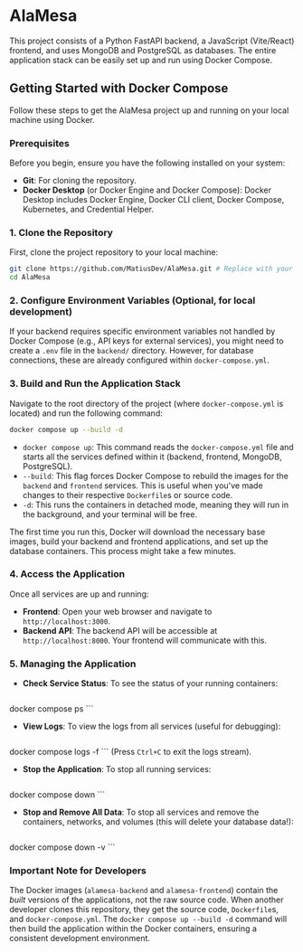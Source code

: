 # AlaMesa

This project consists of a Python FastAPI backend, a JavaScript (Vite/React) frontend, and uses MongoDB and PostgreSQL as databases. The entire application stack can be easily set up and run using Docker Compose.

## Getting Started with Docker Compose

Follow these steps to get the AlaMesa project up and running on your local machine using Docker.

### Prerequisites

Before you begin, ensure you have the following installed on your system:

*   **Git**: For cloning the repository.
*   **Docker Desktop** (or Docker Engine and Docker Compose): Docker Desktop includes Docker Engine, Docker CLI client, Docker Compose, Kubernetes, and Credential Helper.

### 1. Clone the Repository

First, clone the project repository to your local machine:

```bash
git clone https://github.com/MatiusDev/AlaMesa.git # Replace with your actual repository URL
cd AlaMesa
```

### 2. Configure Environment Variables (Optional, for local development)

If your backend requires specific environment variables not handled by Docker Compose (e.g., API keys for external services), you might need to create a `.env` file in the `backend/` directory. However, for database connections, these are already configured within `docker-compose.yml`.

### 3. Build and Run the Application Stack

Navigate to the root directory of the project (where `docker-compose.yml` is located) and run the following command:

```bash
docker compose up --build -d
```

*   `docker compose up`: This command reads the `docker-compose.yml` file and starts all the services defined within it (backend, frontend, MongoDB, PostgreSQL).
*   `--build`: This flag forces Docker Compose to rebuild the images for the `backend` and `frontend` services. This is useful when you've made changes to their respective `Dockerfile`s or source code.
*   `-d`: This runs the containers in detached mode, meaning they will run in the background, and your terminal will be free.

The first time you run this, Docker will download the necessary base images, build your backend and frontend applications, and set up the database containers. This process might take a few minutes.

### 4. Access the Application

Once all services are up and running:

*   **Frontend**: Open your web browser and navigate to `http://localhost:3000`.
*   **Backend API**: The backend API will be accessible at `http://localhost:8000`. Your frontend will communicate with this.

### 5. Managing the Application

*   **Check Service Status**: To see the status of your running containers:
    ```bash
docker compose ps
    ```
*   **View Logs**: To view the logs from all services (useful for debugging):
    ```bash
docker compose logs -f
    ```
    (Press `Ctrl+C` to exit the logs stream).
*   **Stop the Application**: To stop all running services:
    ```bash
docker compose down
    ```
*   **Stop and Remove All Data**: To stop all services and remove the containers, networks, and volumes (this will delete your database data!):
    ```bash
docker compose down -v
    ```

### Important Note for Developers

The Docker images (`alamesa-backend` and `alamesa-frontend`) contain the *built* versions of the applications, not the raw source code. When another developer clones this repository, they get the source code, `Dockerfile`s, and `docker-compose.yml`. The `docker compose up --build -d` command will then build the application within the Docker containers, ensuring a consistent development environment.